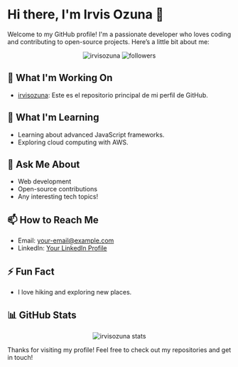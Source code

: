 # Hi there, I'm Irvis Ozuna 👋

Welcome to my GitHub profile! I'm a passionate developer who loves coding and contributing to open-source projects. Here’s a little bit about me:

<p align="center">
  <img src="https://komarev.com/ghpvc/?username=irvisozuna&label=Profile%20views&color=0e75b6&style=flat" alt="irvisozuna" /> 
  <img src="https://img.shields.io/github/followers/irvisozuna?label=Followers" alt="followers">
</p>

## 🔭 What I'm Working On
- [irvisozuna](https://github.com/irvisozuna/irvisozuna): Este es el repositorio principal de mi perfil de GitHub.

## 🌱 What I'm Learning
- Learning about advanced JavaScript frameworks.
- Exploring cloud computing with AWS.

## 💬 Ask Me About
- Web development
- Open-source contributions
- Any interesting tech topics!

## 📫 How to Reach Me
- Email: [your-email@example.com](mailto:your-email@example.com)
- LinkedIn: [Your LinkedIn Profile](https://www.linkedin.com/in/yourprofile)

## ⚡ Fun Fact
- I love hiking and exploring new places.

## 📊 GitHub Stats
<p align="center">
  <img src="https://github-readme-stats.vercel.app/api?username=irvisozuna&show_icons=true&theme=radical" alt="irvisozuna stats" />
</p>

Thanks for visiting my profile! Feel free to check out my repositories and get in touch!
